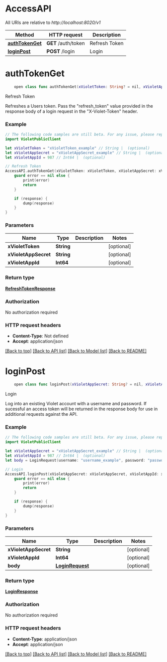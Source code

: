 # AccessAPI

All URIs are relative to *http://localhost:8020/v1*

Method | HTTP request | Description
------------- | ------------- | -------------
[**authTokenGet**](AccessAPI.md#authtokenget) | **GET** /auth/token | Refresh Token
[**loginPost**](AccessAPI.md#loginpost) | **POST** /login | Login


# **authTokenGet**
```swift
    open class func authTokenGet(xVioletToken: String? = nil, xVioletAppSecret: String? = nil, xVioletAppId: Int64? = nil, completion: @escaping (_ data: RefreshTokenResponse?, _ error: Error?) -> Void)
```

Refresh Token

Refreshes a Users token. Pass the \"refresh_token\" value provided in the response body of a login request in the \"X-Violet-Token\" header.

### Example
```swift
// The following code samples are still beta. For any issue, please report via http://github.com/OpenAPITools/openapi-generator/issues/new
import VioletPublicClient

let xVioletToken = "xVioletToken_example" // String |  (optional)
let xVioletAppSecret = "xVioletAppSecret_example" // String |  (optional)
let xVioletAppId = 987 // Int64 |  (optional)

// Refresh Token
AccessAPI.authTokenGet(xVioletToken: xVioletToken, xVioletAppSecret: xVioletAppSecret, xVioletAppId: xVioletAppId) { (response, error) in
    guard error == nil else {
        print(error)
        return
    }

    if (response) {
        dump(response)
    }
}
```

### Parameters

Name | Type | Description  | Notes
------------- | ------------- | ------------- | -------------
 **xVioletToken** | **String** |  | [optional] 
 **xVioletAppSecret** | **String** |  | [optional] 
 **xVioletAppId** | **Int64** |  | [optional] 

### Return type

[**RefreshTokenResponse**](RefreshTokenResponse.md)

### Authorization

No authorization required

### HTTP request headers

 - **Content-Type**: Not defined
 - **Accept**: application/json

[[Back to top]](#) [[Back to API list]](../README.md#documentation-for-api-endpoints) [[Back to Model list]](../README.md#documentation-for-models) [[Back to README]](../README.md)

# **loginPost**
```swift
    open class func loginPost(xVioletAppSecret: String? = nil, xVioletAppId: Int64? = nil, body: LoginRequest? = nil, completion: @escaping (_ data: LoginResponse?, _ error: Error?) -> Void)
```

Login

Log into an existing Violet account with a username and password. If sucessful an access token will be returned in the response body for use in additional requests against the API.

### Example
```swift
// The following code samples are still beta. For any issue, please report via http://github.com/OpenAPITools/openapi-generator/issues/new
import VioletPublicClient

let xVioletAppSecret = "xVioletAppSecret_example" // String |  (optional)
let xVioletAppId = 987 // Int64 |  (optional)
let body = LoginRequest(username: "username_example", password: "password_example") // LoginRequest |  (optional)

// Login
AccessAPI.loginPost(xVioletAppSecret: xVioletAppSecret, xVioletAppId: xVioletAppId, body: body) { (response, error) in
    guard error == nil else {
        print(error)
        return
    }

    if (response) {
        dump(response)
    }
}
```

### Parameters

Name | Type | Description  | Notes
------------- | ------------- | ------------- | -------------
 **xVioletAppSecret** | **String** |  | [optional] 
 **xVioletAppId** | **Int64** |  | [optional] 
 **body** | [**LoginRequest**](LoginRequest.md) |  | [optional] 

### Return type

[**LoginResponse**](LoginResponse.md)

### Authorization

No authorization required

### HTTP request headers

 - **Content-Type**: application/json
 - **Accept**: application/json

[[Back to top]](#) [[Back to API list]](../README.md#documentation-for-api-endpoints) [[Back to Model list]](../README.md#documentation-for-models) [[Back to README]](../README.md)

